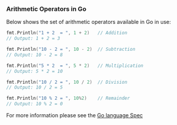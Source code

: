 ### Arithmetic Operators in Go

Below shows the set of arithmetic operators available in Go in use:

```go
fmt.Println("1 + 2  = ", 1 + 2)   // Addition
// Output: 1 + 2 = 3

fmt.Println("10 - 2 = ", 10 - 2)  // Subtraction
// Output: 10 - 2 = 8

fmt.Println("5 * 2  = ", 5 * 2)   // Multiplication
// Output: 5 * 2 = 10

fmt.Println("10 / 2 = ", 10 / 2)  // Division
// Output: 10 / 2 = 5

fmt.Println("10 % 2 = ", 10%2)    // Remainder
// Output: 10 % 2 = 0
```

For more information please see the [Go language Spec][go-lang-spec-arithmetic-operators]

[go-lang-spec-arithmetic-operators]: https://golang.org/ref/spec#Arithmetic_operators
